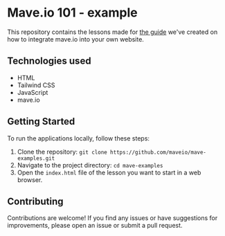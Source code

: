 # Mave.io 101 - example

This repository contains the lessons made for [the guide](https://mave.io/learn/mave-101/) we've created on how to integrate mave.io into your own website.

## Technologies used

- HTML
- Tailwind CSS
- JavaScript
- mave.io

## Getting Started

To run the applications locally, follow these steps:

1. Clone the repository: `git clone https://github.com/maveio/mave-examples.git`
2. Navigate to the project directory: `cd mave-examples`
3. Open the `index.html` file of the lesson you want to start in a web browser.

## Contributing

Contributions are welcome! If you find any issues or have suggestions for improvements, please open an issue or submit a pull request.
